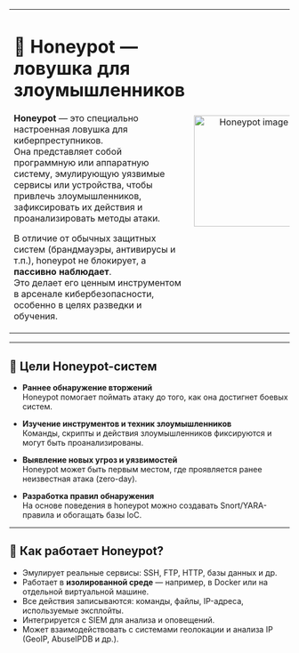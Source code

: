 <table>
  <tr>
    <td>

<h1>🍯 Honeypot — ловушка для злоумышленников</h1>

**Honeypot** — это специально настроенная ловушка для киберпреступников.  
Она представляет собой программную или аппаратную систему, эмулирующую уязвимые сервисы или устройства, чтобы привлечь злоумышленников, зафиксировать их действия и проанализировать методы атаки.

В отличие от обычных защитных систем (брандмауэры, антивирусы и т.п.), honeypot не блокирует, а **пассивно наблюдает**.  
Это делает его ценным инструментом в арсенале кибербезопасности, особенно в целях разведки и обучения.

</td>
    <td align="center" style="width: 220px;">
      <img src="./59952185-e74d-46f8-811f-a54900e3dda4.png" alt="Honeypot image" width="200"/>
    </td>
  </tr>
</table>

---

## 🎯 Цели Honeypot-систем

- **Раннее обнаружение вторжений**  
  Honeypot помогает поймать атаку до того, как она достигнет боевых систем.

- **Изучение инструментов и техник злоумышленников**  
  Команды, скрипты и действия злоумышленников фиксируются и могут быть проанализированы.

- **Выявление новых угроз и уязвимостей**  
  Honeypot может быть первым местом, где проявляется ранее неизвестная атака (zero-day).

- **Разработка правил обнаружения**  
  На основе поведения в honeypot можно создавать Snort/YARA-правила и обогащать базы IoC.

---

## 🧱 Как работает Honeypot?

- Эмулирует реальные сервисы: SSH, FTP, HTTP, базы данных и др.
- Работает в **изолированной среде** — например, в Docker или на отдельной виртуальной машине.
- Все действия записываются: команды, файлы, IP-адреса, используемые эксплойты.
- Интегрируется с SIEM для анализа и оповещений.
- Может взаимодействовать с системами геолокации и анализа IP (GeoIP, AbuseIPDB и др.).


